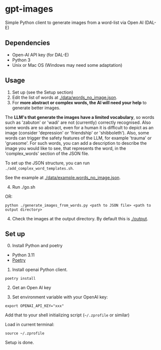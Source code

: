 # gpt-images

Simple Python client to generate images from a word-list via Open AI (DAL-E)

## Dependencies

- Open-AI API key (for DAL-E)
- Python 3
- Unix or Mac OS (Windows may need some adaptation)

## Usage

1. Set up (see the Setup section)
2. Edit the list of words at [./data/words_no_image.json](./data/words_no_image.json).
3. For **more abstract or complex words, the AI will need your help** to generate better images.

The **LLM's that generate the images have a limited vocabulary**, so words such as
'zabuton' or 'wadi' are not (currently) correctly recognised. Also some words are so abstract, even for a human it is difficult to depict as an image (consider 'depression' or 'friendship' or 'shibboleth').
Also, some words can trigger the safety features of the LLM, for example 'trauma' or 'gruesome'.
For such words, you can add a description to describe the image you would like to see, that represents the word, in the 'complex_words' section of the JSON file.

To set up the JSON structure, you can run `./add_complex_word_templates.sh`.

See the example at [./data/example.words_no_image.json](./data/example.words_no_image.json).

4. Run ./go.sh

OR:

```
python ./generate_images_from_words.py <path to JSON file> <path to output directory>
```

4. Check the images at the output directory. By default this is [./output](./output).

## Set up

0. Install Python and poetry

- Python 3.11
- [Poetry](https://python-poetry.org/docs/)

1. Install openai Python client.

```
poetry install
```

2. Get an Open AI key

3. Set environment variable with your OpenAI key:

```
export OPENAI_API_KEY="xxx"
```

Add that to your shell initializing script (`~/.zprofile` or similar)

Load in current terminal:

```
source ~/.zprofile
```

Setup is done.
